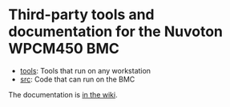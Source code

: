 # Third-party tools and documentation for the Nuvoton WPCM450 BMC

- [tools](./tools): Tools that run on any workstation
- [src](./src): Code that can run on the BMC

The documentation is [in the wiki](https://github.com/neuschaefer/wpcm450/wiki/).
